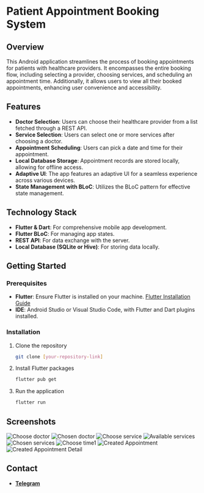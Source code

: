 # Patient Appointment Booking System

## Overview

This Android application streamlines the process of booking appointments for patients with healthcare providers. It encompasses the entire booking flow, including selecting a provider, choosing services, and scheduling an appointment time. Additionally, it allows users to view all their booked appointments, enhancing user convenience and accessibility.

## Features

- **Doctor Selection**: Users can choose their healthcare provider from a list fetched through a REST API.
- **Service Selection**: Users can select one or more services after choosing a doctor.
- **Appointment Scheduling**: Users can pick a date and time for their appointment.
- **Local Database Storage**: Appointment records are stored locally, allowing for offline access.
- **Adaptive UI**: The app features an adaptive UI for a seamless experience across various devices.
- **State Management with BLoC**: Utilizes the BLoC pattern for effective state management.

## Technology Stack

- **Flutter & Dart**: For comprehensive mobile app development.
- **Flutter BLoC**: For managing app states.
- **REST API**: For data exchange with the server.
- **Local Database (SQLite or Hive)**: For storing data locally.

## Getting Started

### Prerequisites

- **Flutter**: Ensure Flutter is installed on your machine. [Flutter Installation Guide](https://flutter.dev/docs/get-started/install)
- **IDE**: Android Studio or Visual Studio Code, with Flutter and Dart plugins installed.

### Installation

1. Clone the repository
   ```bash
   git clone [your-repository-link]
   ```
2. Install Flutter packages
   ```bash
   flutter pub get
   ```
3. Run the application
   ```bash
   flutter run
   ```

## Screenshots

![Choose doctor](screenshots/choose_doctor.png) 
![Chosen doctor](screenshots/chosen_doctor.png) 
![Choose service](screenshots/choose_service.png) 
![Available services](screenshots/available_services.png) 
![Chosen services](screenshots/chosen_services.png) 
![Choose time1](screenshots/choose_time.png) 
![Created Appointment](screenshots/created_appointment.png) 
![Created Appointment Detail](screenshots/created_appointment_detail.png)

## Contact
 - **[Telegram](t.me/SimpleSanya)**
